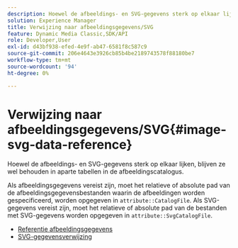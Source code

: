 ```yaml
---
description: Hoewel de afbeeldings- en SVG-gegevens sterk op elkaar lijken, blijven ze wel behouden in aparte tabellen in de afbeeldingscatalogus.
solution: Experience Manager
title: Verwijzing naar afbeeldingsgegevens/SVG
feature: Dynamic Media Classic,SDK/API
role: Developer,User
exl-id: d43bf938-efed-4e9f-ab47-6581f8c587c9
source-git-commit: 206e4643e3926cb85b4be2189743578f88180be7
workflow-type: tm+mt
source-wordcount: '94'
ht-degree: 0%

---
```


# Verwijzing naar afbeeldingsgegevens/SVG{#image-svg-data-reference}

Hoewel de afbeeldings- en SVG-gegevens sterk op elkaar lijken, blijven ze wel behouden in aparte tabellen in de afbeeldingscatalogus.

Als afbeeldingsgegevens vereist zijn, moet het relatieve of absolute pad van de afbeeldingsgegevensbestanden waarin de afbeeldingen worden gespecificeerd, worden opgegeven in `attribute::CatalogFile`. Als SVG-gegevens vereist zijn, moet het relatieve of absolute pad van de bestanden met SVG-gegevens worden opgegeven in `attribute::SvgCatalogFile`.

* [Referentie afbeeldingsgegevens](c-image-data-reference/c-image-data-reference.md)
* [SVG-gegevensverwijzing](c-svg-data-reference/c-svg-data-reference.md)
